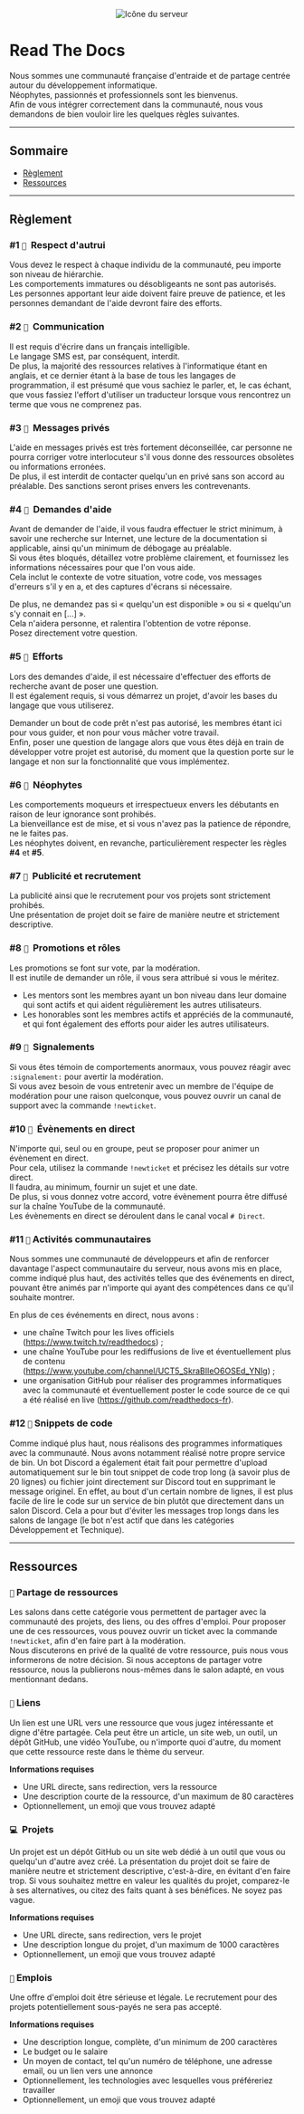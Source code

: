 <p align="center">
  <img alt="Icône du serveur" src="https://avatars0.githubusercontent.com/u/66311990?s=200&v=4" />
</p>

# Read The Docs

Nous sommes une communauté française d'entraide et de partage centrée autour du développement informatique.  
Néophytes, passionnés et professionnels sont les bienvenus.  
Afin de vous intégrer correctement dans la communauté, nous vous demandons de bien vouloir lire les quelques règles suivantes.

---

## Sommaire

- [Règlement](#règlement)
- [Ressources](#ressources)

---

## Règlement

### #1 `🔹` ឵឵ Respect d'autrui

Vous devez le respect à chaque individu de la communauté, peu importe son niveau de hiérarchie.  
Les comportements immatures ou désobligeants ne sont pas autorisés.  
Les personnes apportant leur aide doivent faire preuve de patience, et les personnes demandant de l'aide devront faire des efforts.

### #2 `🔹` ឵឵ Communication

Il est requis d'écrire dans un français intelligible.  
Le langage SMS est, par conséquent, interdit.  
De plus, la majorité des ressources relatives à l'informatique étant en anglais, et ce dernier étant à la base de tous les langages de programmation, il est présumé que vous sachiez le parler, et, le cas échant, que vous fassiez l'effort d'utiliser un traducteur lorsque vous rencontrez un terme que vous ne comprenez pas.

### #3 `🔹` ឵឵ Messages privés

L'aide en messages privés est très fortement déconseillée, car personne ne pourra corriger votre interlocuteur s'il vous donne des ressources obsolètes ou informations erronées.  
De plus, il est interdit de contacter quelqu'un en privé sans son accord au préalable. Des sanctions seront prises envers les contrevenants.

### #4 `🔹` ឵឵ Demandes d'aide

Avant de demander de l'aide, il vous faudra effectuer le strict minimum, à savoir une recherche sur Internet, une lecture de la documentation si applicable, ainsi qu'un minimum de débogage au préalable.  
Si vous êtes bloqués, détaillez votre problème clairement, et fournissez les informations nécessaires pour que l'on vous aide.  
Cela inclut le contexte de votre situation, votre code, vos messages d'erreurs s'il y en a, et des captures d'écrans si nécessaire.

De plus, ne demandez pas si « quelqu'un est disponible » ou si « quelqu'un s'y connait en [...] ».  
Cela n'aidera personne, et ralentira l'obtention de votre réponse.  
Posez directement votre question.

### #5 `🔹` ឵឵ Efforts

Lors des demandes d'aide, il est nécessaire d'effectuer des efforts de recherche avant de poser une question.  
Il est également requis, si vous démarrez un projet, d'avoir les bases du langage que vous utiliserez. 

Demander un bout de code prêt n'est pas autorisé, les membres étant ici pour vous guider, et non pour vous mâcher votre travail.  
Enfin, poser une question de langage alors que vous êtes déjà en train de développer votre projet est autorisé, du moment que la question porte sur le langage et non sur la fonctionnalité que vous implémentez.

### #6 `🔹` ឵឵ Néophytes

Les comportements moqueurs et irrespectueux envers les débutants en raison de leur ignorance sont prohibés.  
La bienveillance est de mise, et si vous n'avez pas la patience de répondre, ne le faites pas.  
Les néophytes doivent, en revanche, particulièrement respecter les règles **#4** et **#5**.

### #7 `🔹` ឵឵ Publicité et recrutement

La publicité ainsi que le recrutement pour vos projets sont strictement prohibés.  
Une présentation de projet doit se faire de manière neutre et strictement descriptive.

### #8 `🔹` ឵឵ Promotions et rôles

Les promotions se font sur vote, par la modération.  
Il est inutile de demander un rôle, il vous sera attribué si vous le méritez.
- Les mentors sont les membres ayant un bon niveau dans leur domaine qui sont actifs et qui aident régulièrement les autres utilisateurs.
- Les honorables sont les membres actifs et appréciés de la communauté, et qui font également des efforts pour aider les autres utilisateurs.

### #9 `🔹` ឵឵ Signalements

Si vous êtes témoin de comportements anormaux, vous pouvez réagir avec `:signalement:` pour avertir la modération.  
Si vous avez besoin de vous entretenir avec un membre de l'équipe de modération pour une raison quelconque, vous pouvez ouvrir un canal de support avec la commande `!newticket`.

### #10 `🔹` ឵ Évènements en direct

N'importe qui, seul ou en groupe, peut se proposer pour animer un évènement en direct.  
Pour cela, utilisez la commande `!newticket` et précisez les détails sur votre direct.  
Il faudra, au minimum, fournir un sujet et une date.  
De plus, si vous donnez votre accord, votre évènement pourra être diffusé sur la chaîne YouTube de la communauté.  
Les évènements en direct se déroulent dans le canal vocal `# Direct`.

### #11 `🔹` Activités communautaires

Nous sommes une communauté de développeurs et afin de renforcer davantage l'aspect communautaire du serveur, nous avons mis en place, comme indiqué plus haut, des activités telles que des événements en direct, pouvant être animés par n'importe qui ayant des compétences dans ce qu'il souhaite montrer.

En plus de ces événements en direct, nous avons : 
- une chaîne Twitch pour les lives officiels (<https://www.twitch.tv/readthedocs>) ; 
- une chaîne YouTube pour les rediffusions de live et éventuellement plus de contenu (<https://www.youtube.com/channel/UCT5_SkraBIleO6OSEd_YNIg>) ;
- une organisation GitHub pour réaliser des programmes informatiques avec la communauté et éventuellement poster le code source de ce qui a été réalisé en live (<https://github.com/readthedocs-fr>).

### #12 `🔹` Snippets de code

Comme indiqué plus haut, nous réalisons des programmes informatiques avec la communauté. Nous avons notamment réalisé notre propre service de bin.
Un bot Discord a également était fait pour permettre d'upload automatiquement sur le bin tout snippet de code trop long (à savoir plus de 20 lignes) ou fichier joint directement sur Discord tout en supprimant le message originel. En effet, au bout d'un certain nombre de lignes, il est plus facile de lire le code sur un service de bin plutôt que directement dans un salon Discord.
Cela a pour but d'éviter les messages trop longs dans les salons de langage (le bot n'est actif que dans les catégories Développement et Technique).

---

## Ressources

### `📨` ឵឵Partage de ressources
Les salons dans cette catégorie vous permettent de partager avec la communauté des projets, des liens, ou des offres d'emploi. Pour proposer une de ces ressources, vous pouvez ouvrir un ticket avec la commande `!newticket`, afin d'en faire part à la modération.  
Nous discuterons en privé de la qualité de votre ressource, puis nous vous informerons de notre décision. Si nous acceptons de partager votre ressource, nous la publierons nous-mêmes dans le salon adapté, en vous mentionnant dedans.

### `🔗` Liens
Un lien est une URL vers une ressource que vous jugez intéressante et digne d'être partagée. Cela peut être un article, un site web, un outil, un dépôt GitHub, une vidéo YouTube, ou n'importe quoi d'autre, du moment que cette ressource reste dans le thème du serveur. 

**Informations requises**

- Une URL directe, sans redirection, vers la ressource
- Une description courte de la ressource, d'un maximum de 80 caractères
- Optionnellement, un emoji que vous trouvez adapté

### `💻` ឵឵ Projets
Un projet est un dépôt GitHub ou un site web dédié à un outil que vous ou quelqu'un d'autre avez créé. La présentation du projet doit se faire de manière neutre et strictement descriptive, c'est-à-dire, en évitant d'en faire trop. Si vous souhaitez mettre en valeur les qualités du projet, comparez-le à ses alternatives, ou citez des faits quant à ses bénéfices. Ne soyez pas vague.

**Informations requises**

- Une URL directe, sans redirection, vers le projet
- Une description longue du projet, d'un maximum de 1000 caractères
- Optionnellement, un emoji que vous trouvez adapté

### `💼` ឵឵Emplois
Une offre d'emploi doit être sérieuse et légale. 
Le recrutement pour des projets potentiellement sous-payés ne sera pas accepté.

**Informations requises**

- Une description longue, complète, d'un minimum de 200 caractères
- Le budget ou le salaire
- Un moyen de contact, tel qu'un numéro de téléphone, une adresse email, ou un lien vers une annonce
- Optionnellement, les technologies avec lesquelles vous préféreriez travailler
- Optionnellement, un emoji que vous trouvez adapté

